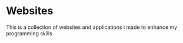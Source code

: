 # Websites
This is a collection of websites and applications i made to enhance my programming skills 
